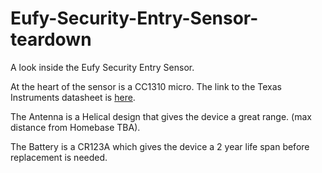 # Eufy-Security-Entry-Sensor-teardown
A look inside the Eufy Security Entry Sensor.

At the heart of the sensor is a CC1310 micro. The link to the Texas Instruments datasheet is <a href="https://www.ti.com/product/CC1310?utm_source=google&utm_medium=cpc&utm_campaign=epd-null-null-GPN_EN-cpc-pf-google-soas&utm_content=CC1310&ds_k=%7b_dssearchterm%7d&DCM=yes&&utm_source=google&utm_medium=cpc&utm_campaign=&utm_content=&ds_k=cc1310&DCM=yes&gclid=Cj0KCQiA-oqdBhDfARIsAO0TrGHShHAKgfTPyMTth19p_vHnMFmB0gwcb52YfnIyQxX-k62KSk946EYaAnAhEALw_wcB&gclsrc=aw.ds">here</a>.

The Antenna is a Helical design that gives the device a great range. (max distance from Homebase TBA).

The Battery is a CR123A which gives the device a 2 year life span before replacement is needed.

